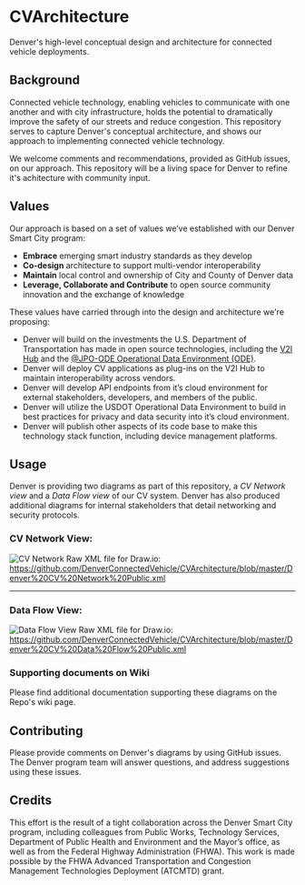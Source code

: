 # CVArchitecture
Denver's high-level conceptual design and architecture for connected vehicle deployments.

## Background
Connected vehicle technology, enabling vehicles to communicate with one another and with city infrastructure, holds the potential to dramatically improve the safety of our streets and reduce congestion. This repository serves to capture Denver's conceptual architecture, and shows our approach to implementing connected vehicle technology.

We welcome comments and recommendations, provided as GitHub issues, on our approach. This repository will be a living space for Denver to refine it's achitecture with community input.

## Values
Our approach is based on a set of values we’ve established with our Denver Smart City program:
*	__Embrace__ emerging smart industry standards as they develop
*	__Co-design__ architecture to support multi-vendor interoperability
*	__Maintain__ local control and ownership of City and County of Denver data
*	__Leverage, Collaborate and Contribute__ to open source community innovation and the exchange of knowledge

These values have carried through into the design and architecture we're proposing:

*	Denver will build on the investments the U.S. Department of Transportation has made in open source technologies, including the [V2I Hub](https://www.itsforge.net/index.php/community/explore-applications#/40/148 "V2I Hub 3.2") and the [@JPO-ODE Operational Data Environment (ODE)](https://github.com/usdot-jpo-ode "Operational Data Environment").
*	Denver will deploy CV applications as plug-ins on the V2I Hub to maintain interoperability across vendors.
*	Denver will develop API endpoints from it’s cloud environment for external stakeholders, developers, and members of the public.
*	Denver will utilize the USDOT Operational Data Environment to build in best practices for privacy and data security into it’s cloud environment.
*	Denver will publish other aspects of its code base to make this technology stack function, including device management platforms.

## Usage 
Denver is providing two diagrams as part of this repository, a _CV Network view_ and a _Data Flow view_ of our CV system. Denver has also produced additional diagrams for internal stakeholders that detail networking and security protocols.


### CV Network View:
![CV Network][ImageCVNetworkView]
Raw XML file for Draw.io: https://github.com/DenverConnectedVehicle/CVArchitecture/blob/master/Denver%20CV%20Network%20Public.xml

---

### Data Flow View:
![Data Flow View][ImageDataFlowView]
Raw XML file for Draw.io: https://github.com/DenverConnectedVehicle/CVArchitecture/blob/master/Denver%20CV%20Data%20Flow%20Public.xml


### Supporting documents on Wiki
Please find additional documentation supporting these diagrams on the Repo's wiki page.

[ImageCVNetworkView]: https://github.com/DenverConnectedVehicle/CVArchitecture/blob/master/Denver%20CV%20Network%20Public.jpg "CV Network"
[ImageDataFlowView]: https://github.com/DenverConnectedVehicle/CVArchitecture/blob/master/Denver%20CV%20Data%20Flow%20Public.jpg "Data Flow View"

## Contributing 
Please provide comments on Denver's diagrams by using GitHub issues. The Denver program team will answer questions, and address suggestions using these issues. 

## Credits
This effort is the result of a tight collaboration across the Denver Smart City program, including colleagues from Public Works, Technology Services, Department of Public Health and Environment and the Mayor’s office, as well as from the Federal Highway Administration (FHWA). This work is made possible by the FHWA Advanced Transportation and Congestion Management Technologies Deployment (ATCMTD) grant.
